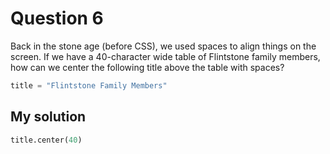 # Question 6
Back in the stone age (before CSS), we used spaces to align things on the screen. If we have a 40-character wide table of Flintstone family members, how can we center the following title above the table with spaces?


```python
title = "Flintstone Family Members"
```

## My solution
```python
title.center(40)
```